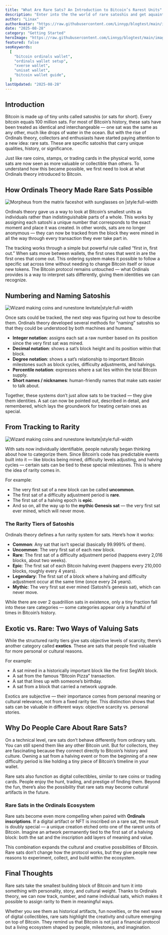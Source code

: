 ```yaml
---
title: "What Are Rare Sats? An Introduction to Bitcoin’s Rarest Units"
description: "Enter into the the world of rare satoshis and get aquainted with Bitcoins Ordinal powered treasure hunt"
author: "Linax"
authorAvatar: "https://raw.githubusercontent.com/Linnyp/blogtest/main/images/avatars/linax.png"
date: "2025-08-28"
category: "Getting Started"
heroImage: "https://raw.githubusercontent.com/Linnyp/blogtest/main/images/heroes/rareSatHero.png"
featured: false
seoKeywords:
  [
    "bitcoin ordinals wallet",
    "ordinals wallet setup",
    "xverse wallet",
    "unisat wallet",
    "bitcoin wallet guide",
  ]
lastUpdated: "2025-08-28"
---
```


## Introduction

Bitcoin is made up of tiny units called satoshis (or sats for short). Every bitcoin equals 100 million sats. For most of Bitcoin’s history, these sats have been treated as identical and interchangeable — one sat was the same as any other, much like drops of water in the ocean. But with the rise of Ordinals theory, collectors and enthusiasts have started paying attention to a new idea: rare sats. These are specific satoshis that carry unique qualities, history, or significance.

Just like rare coins, stamps, or trading cards in the physical world, some sats are now seen as more valuable or collectible than others. To understand how this became possible, we first need to look at what Ordinals theory introduced to Bitcoin.

## How Ordinals Theory Made Rare Sats Possible

![Morpheus from the matrix faceshot with sunglasses on |style:full-width](https://raw.githubusercontent.com/Linnyp/blogtest/main/images/article/bustrain.png)

Ordinals theory gave us a way to look at Bitcoin’s smallest units as individuals rather than indistinguishable parts of a whole. This works by assigning each satoshi a unique number that corresponds to the exact moment and place it was created. In other words, sats are no longer anonymous — they can now be tracked from the block they were mined in all the way through every transaction they ever take part in.

The tracking works through a simple but powerful rule called “first in, first out.” When sats move between wallets, the first ones that went in are the first ones that come out. This ordering system makes it possible to follow a specific sat across time without needing to change Bitcoin itself or issue new tokens. The Bitcoin protocol remains untouched — what Ordinals provides is a way to interpret sats differently, giving them identities we can recognize.

## Numbering and Naming Satoshis

![Wizard making coins and runestone levitate|style:full-width](https://raw.githubusercontent.com/Linnyp/blogtest/main/images/article/trainbus.png)

Once sats could be tracked, the next step was figuring out how to describe them. Ordinals theory developed several methods for “naming” satoshis so that they could be understood by both machines and humans.

- **Integer notation**: assigns each sat a raw number based on its position since the very first sat was mined.
- **Decimal notation**: shows a sat’s block height and its position within that block.
- **Degree notation**: shows a sat’s relationship to important Bitcoin milestones such as block cycles, difficulty adjustments, and halvings.
- **Percentile notation**: expresses where a sat lies within the total Bitcoin supply.
- **Short names / nicknames**: human-friendly names that make sats easier to talk about.

Together, these systems don’t just allow sats to be tracked — they give them identities. A sat can now be pointed out, described in detail, and remembered, which lays the groundwork for treating certain ones as special.

## From Tracking to Rarity

![Wizard making coins and runestone levitate|style:full-width](https://raw.githubusercontent.com/Linnyp/blogtest/main/images/article/spidermanPoints.png)

With sats now individually identifiable, people naturally began thinking about how to categorize them. Since Bitcoin’s code has predictable events built into it — like blocks being mined, difficulty levels adjusting, and halving cycles — certain sats can be tied to these special milestones. This is where the idea of rarity comes in.

For example:

- The very first sat of a new block can be called **uncommon**.
- The first sat of a difficulty adjustment period is **rare**.
- The first sat of a halving epoch is **epic**.
- And so on, all the way up to the **mythic Genesis sat** — the very first sat ever mined, which will never move.

### The Rarity Tiers of Satoshis

Ordinals theory defines a fun rarity system for sats. Here’s how it works:

- **Common**: Any sat that isn’t special (basically 99.999% of them).
- **Uncommon**: The very first sat of each new block.
- **Rare**: The first sat of a difficulty adjustment period (happens every 2,016 blocks, about two weeks).
- **Epic**: The first sat of each Bitcoin halving event (happens every 210,000 blocks, roughly every 4 years).
- **Legendary**: The first sat of a block where a halving and difficulty adjustment occur at the same time (once every 24 years).
- **Mythic**: The very first sat ever mined (Satoshi’s genesis sat), which can never move.

While there are over 2 quadrillion sats in existence, only a tiny fraction fall into these rare categories — some categories appear only a handful of times in Bitcoin’s history.

## Exotic vs. Rare: Two Ways of Valuing Sats

While the structured rarity tiers give sats objective levels of scarcity, there’s another category called **exotics**. These are sats that people find valuable for more personal or cultural reasons.

For example:

- A sat mined in a historically important block like the first SegWit block.
- A sat from the famous “Bitcoin Pizza” transaction.
- A sat that lines up with someone’s birthday.
- A sat from a block that carried a network upgrade.

Exotics are subjective — their importance comes from personal meaning or cultural relevance, not from a fixed rarity tier. This distinction shows that sats can be valuable in different ways: objective scarcity vs. personal stories.

## Why Do People Care About Rare Sats?

On a technical level, rare sats don’t behave differently from ordinary sats. You can still spend them like any other Bitcoin unit. But for collectors, they are fascinating because they connect directly to Bitcoin’s history and culture. Owning a sat from a halving event or from the beginning of a new difficulty period is like holding a tiny piece of Bitcoin’s timeline in your wallet.

Rare sats also function as digital collectibles, similar to rare coins or trading cards. People enjoy the hunt, trading, and prestige of finding them. Beyond the fun, there’s also the possibility that rare sats may become cultural artifacts in the future.

### Rare Sats in the Ordinals Ecosystem

Rare sats become even more compelling when paired with **Ordinals inscriptions**. If a digital artifact or NFT is inscribed on a rare sat, the result is doubly special — a unique creation etched onto one of the rarest units of Bitcoin. Imagine an artwork permanently tied to the first sat of a halving block: both the sat and the inscription add layers of meaning and value.

This combination expands the cultural and creative possibilities of Bitcoin. Rare sats don’t change how the protocol works, but they give people new reasons to experiment, collect, and build within the ecosystem.

## Final Thoughts

Rare sats take the smallest building block of Bitcoin and turn it into something with personality, story, and cultural weight. Thanks to Ordinals theory, we can now track, number, and name individual sats, which makes it possible to assign rarity to them in meaningful ways.

Whether you see them as historical artifacts, fun novelties, or the next wave of digital collectibles, rare sats highlight the creativity and culture emerging on top of Bitcoin. They remind us that Bitcoin is not just a financial protocol but a living ecosystem shaped by people, milestones, and imagination.

